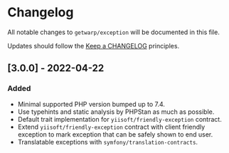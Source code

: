 # Changelog

All notable changes to `getwarp/exception` will be documented in this file.

Updates should follow the [Keep a CHANGELOG](http://keepachangelog.com/) principles.

## [3.0.0] - 2022-04-22

### Added

- Minimal supported PHP version bumped up to 7.4.
- Use typehints and static analysis by PHPStan as much as possible.
- Default trait implementation for `yiisoft/friendly-exception` contract.
- Extend `yiisoft/friendly-exception` contract with client friendly exception to mark exception that can be safely shown
  to end user.
- Translatable exceptions with `symfony/translation-contracts`.
